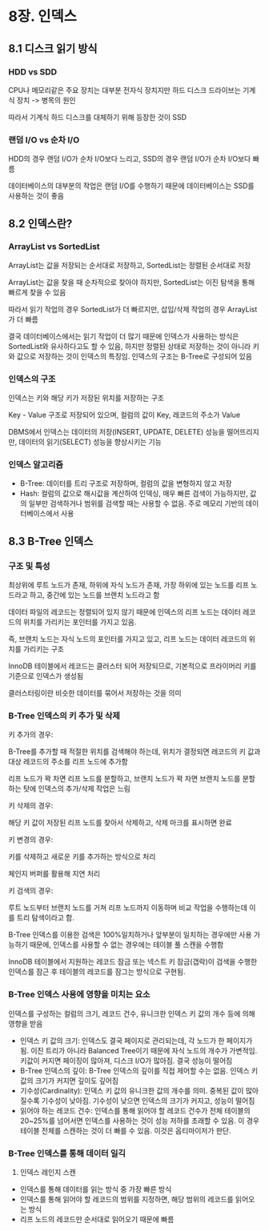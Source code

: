 # 8장. 인덱스

## 8.1 디스크 읽기 방식

### HDD vs SDD

CPU나 메모리같은 주요 장치는 대부분 전자식 장치지만 하드 디스크 드라이브는 기계식 장치 -> 병목의 원인

따라서 기계식 하드 디스크를 대체하기 위해 등장한 것이 SSD

### 랜덤 I/O vs 순차 I/O

HDD의 경우 랜덤 I/O가 순차 I/O보다 느리고, SSD의 경우 랜덤 I/O가 순차 I/O보다 빠름

데이터베이스의 대부분의 작업은 랜덤 I/O를 수행하기 때문에 데이터베이스는 SSD를 사용하는 것이 좋음

## 8.2 인덱스란?

### ArrayList vs SortedList

ArrayList는 값을 저장되는 순서대로 저장하고, SortedList는 정렬된 순서대로 저장

ArrayList는 값을 찾을 때 순차적으로 찾아야 하지만, SortedList는 이진 탐색을 통해 빠르게 찾을 수 있음

따라서 읽기 작업의 경우 SortedList가 더 빠르지만, 삽입/삭제 작업의 경우 ArrayList가 더 빠름

결국 데이터베이스에서는 읽기 작업이 더 많기 때문에 인덱스가 사용하는 방식은 SortedList와 유사하다고도 할 수 있음, 하지만 정렬된 상태로 저장하는 것이 아니라 키와 값으로 저장하는 것이 인덱스의 특징임. 인덱스의 구조는 B-Tree로 구성되어 있음

### 인덱스의 구조

인덱스는 키와 해당 키가 저장된 위치를 저장하는 구조

Key - Value 구조로 저장되어 있으며, 컬럼의 값이 Key, 레코드의 주소가 Value

DBMS에서 인덱스는 데이터의 저장(INSERT, UPDATE, DELETE) 성능을 떨어뜨리지만, 데이터의 읽기(SELECT) 성능을 향상시키는 기능

### 인덱스 알고리즘 
* B-Tree: 데이터를 트리 구조로 저장하며, 컬럼의 값을 변형하지 않고 저장
* Hash: 컬럼의 값으로 해시값을 계산하여 인덱싱, 매우 빠른 검색이 가능하지만, 값의 일부만 검색하거나 범위를 검색할 때는 사용할 수 없음. 주로 메모리 기반의 데이터베이스에서 사용


## 8.3 B-Tree 인덱스

### 구조 및 특성 

최상위에 루트 노드가 존재, 하위에 자식 노드가 존재, 가장 하위에 있는 노드를 리프 노드라고 하고, 중간에 있는 노드를 브랜치 노드라고 함

데이터 파일의 레코드는 정렬되어 있지 않기 때문에 인덱스의 리프 노드는 데이터 레코드의 위치를 가리키는 포인터를 가지고 있음. 

즉, 브랜치 노드는 자식 노드의 포인터를 가지고 있고, 리프 노드는 데이터 레코드의 위치를 가리키는 구조

InnoDB 테이블에서 레코드는 클러스터 되어 저장되므로, 기본적으로 프라이머리 키를 기준으로 인덱스가 생성됨

클러스터링이란 비슷한 데이터를 묶어서 저장하는 것을 의미

### B-Tree 인덱스의 키 추가 및 삭제

키 추가의 경우: 

B-Tree를 추가할 때 적절한 위치를 검색해야 하는데, 위치가 결정되면 레코드의 키 값과 대상 레코드의 주소를 리프 노드에 추가함

리프 노드가 꽉 차면 리프 노드를 분할하고, 브랜치 노드가 꽉 차면 브랜치 노드를 분할하는 탓에 인덱스의 추가/삭제 작업은 느림

키 삭제의 경우:

해당 키 값이 저장된 리프 노드를 찾아서 삭제하고, 삭제 마크를 표시하면 완료

키 변경의 경우:

키를 삭제하고 새로운 키를 추가하는 방식으로 처리

체인지 버퍼를 활용해 지연 처리

키 검색의 경우: 

루트 노드부터 브랜치 노드를 거쳐 리프 노드까지 이동하며 비교 작업을 수행하는데 이를 트리 탐색이라고 함.

B-Tree 인덱스를 이용한 검색은 100%일치하거나 앞부분이 일치하는 경우에만 사용 가능하기 때문에, 인덱스를 사용할 수 없는 경우에는 테이블 풀 스캔을 수행함

InnoDB 테이블에서 지원하는 레코드 잠금 또는 넥스트 키 잠금(갭락)이 검색을 수행한 인덱스를 잠근 후 테이블의 레코드를 잠그는 방식으로 구현됨.

### B-Tree 인덱스 사용에 영향을 미치는 요소
인덱스를 구성하는 컬럼의 크기, 레코드 건수, 유니크한 인덱스 키 값의 개수 등에 의해 영향을 받음

* 인덱스 키 값의 크기: 인덱스도 결국 페이지로 관리되는데, 각 노드가 한 페이지가 됨. 이진 트리가 아니라 Balanced Tree이기 때문에 자식 노드의 개수가 가변적임. 키값이 커지면 페이징이 많아져, 디스크 I/O가 많아짐.
결국 성능이 떨어짐
* B-Tree 인덱스의 깊이: B-Tree 인덱스의 깊이를 직접 제어할 수는 없음. 인덱스 키 값의 크기가 커지면 깊이도 깊어짐
* 기수성(Cardinality): 인덱스 키 값의 유니크한 값의 개수를 의미. 중복된 값이 많아질수록 기수성이 낮아짐. 기수성이 낮으면 인덱스의 크기가 커지고, 성능이 떨어짐
* 읽어야 하는 레코드 건수: 인덱스를 통해 읽어야 할 레코드 건수가 전체 테이블의 20~25%를 넘어서면 인덱스를 사용하는 것이 성능 저하를 초래할 수 있음. 이 경우 테이블 전체를 스캔하는 것이 더 빠를 수 있음. 이것은 옵티마이저가 판단.

### B-Tree 인덱스를 통해 데이터 일긱

1. 인덱스 레인지 스캔
- 인덱스를 통해 데이터를 읽는 방식 중 가장 빠른 방식
- 인덱스를 통해 읽어야 할 레코드의 범위를 지정하면, 해당 범위의 레코드를 읽어오는 방식
- 리프 노드의 레코드만 순서대로 읽어오기 때문에 빠름
